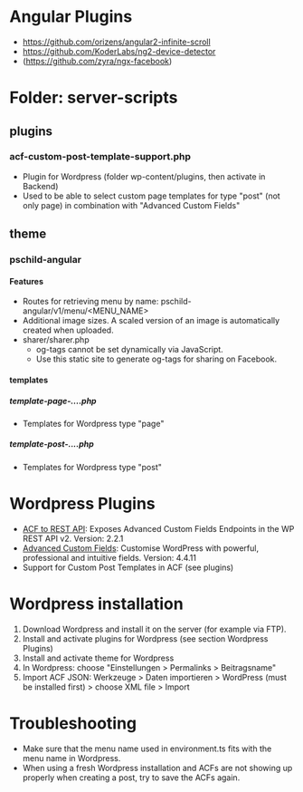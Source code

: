 # Angular Plugins

* https://github.com/orizens/angular2-infinite-scroll
* https://github.com/KoderLabs/ng2-device-detector
* (https://github.com/zyra/ngx-facebook)

# Folder: server-scripts
## plugins
### acf-custom-post-template-support.php
* Plugin for Wordpress (folder wp-content/plugins, then activate in Backend)
* Used to be able to select custom page templates for type "post" (not only page) in combination with "Advanced Custom Fields"

## theme
### pschild-angular
#### Features
* Routes for retrieving menu by name: pschild-angular/v1/menu/<MENU_NAME>
* Additional image sizes. A scaled version of an image is automatically created when uploaded.
* sharer/sharer.php
    * og-tags cannot be set dynamically via JavaScript.
    * Use this static site to generate og-tags for sharing on Facebook.

#### templates
##### template-page-....php
* Templates for Wordpress type "page"

##### template-post-....php
* Templates for Wordpress type "post"

# Wordpress Plugins
* [ACF to REST API](http://github.com/airesvsg/acf-to-rest-api): Exposes Advanced Custom Fields Endpoints in the WP REST API v2. Version: 2.2.1
* [Advanced Custom Fields](https://www.advancedcustomfields.com/): Customise WordPress with powerful, professional and intuitive fields. Version: 4.4.11
* Support for Custom Post Templates in ACF (see plugins)

# Wordpress installation

1) Download Wordpress and install it on the server (for example via FTP).
2) Install and activate plugins for Wordpress (see section Wordpress Plugins)
3) Install and activate theme for Wordpress
4) In Wordpress: choose "Einstellungen > Permalinks > Beitragsname"
5) Import ACF JSON: Werkzeuge > Daten importieren > WordPress (must be installed first) > choose XML file > Import

# Troubleshooting

* Make sure that the menu name used in environment.ts fits with the menu name in Wordpress.
* When using a fresh Wordpress installation and ACFs are not showing up properly when creating a post, try to save the ACFs again.